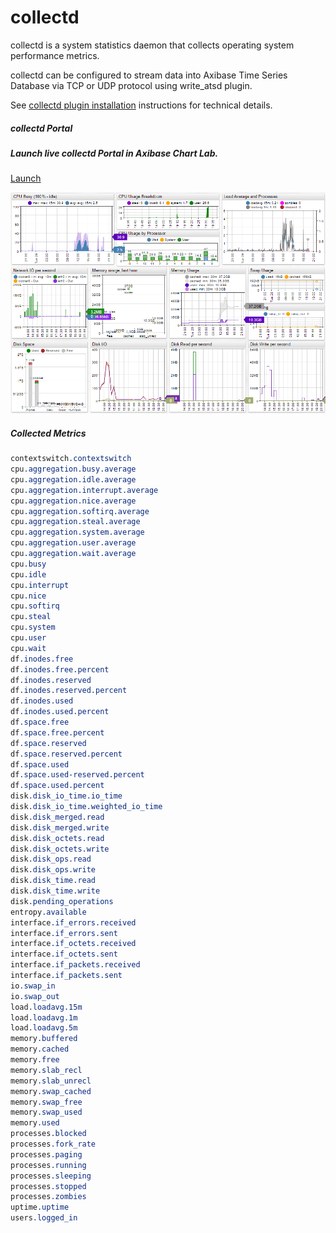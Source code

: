 # collectd

collectd is a system statistics daemon that collects operating system performance metrics.

collectd can be configured to stream data into Axibase Time Series Database via TCP or UDP protocol using write_atsd plugin.

See [collectd plugin installation](https://github.com/axibase/axibase-collector-docs/blob/master/jobs/examples/vmware/README.md') instructions for technical details.

##### collectd Portal

##### Launch live collectd Portal in Axibase Chart Lab.




[Launch](https://axibase.com/chartlab/ff756c10)

![](resources/collectd_portal.png)

##### Collected Metrics

```css
contextswitch.contextswitch
cpu.aggregation.busy.average
cpu.aggregation.idle.average
cpu.aggregation.interrupt.average
cpu.aggregation.nice.average
cpu.aggregation.softirq.average
cpu.aggregation.steal.average
cpu.aggregation.system.average
cpu.aggregation.user.average
cpu.aggregation.wait.average
cpu.busy
cpu.idle
cpu.interrupt
cpu.nice
cpu.softirq
cpu.steal
cpu.system
cpu.user
cpu.wait
df.inodes.free
df.inodes.free.percent
df.inodes.reserved
df.inodes.reserved.percent
df.inodes.used
df.inodes.used.percent
df.space.free
df.space.free.percent
df.space.reserved
df.space.reserved.percent
df.space.used
df.space.used-reserved.percent
df.space.used.percent
disk.disk_io_time.io_time
disk.disk_io_time.weighted_io_time
disk.disk_merged.read
disk.disk_merged.write
disk.disk_octets.read
disk.disk_octets.write
disk.disk_ops.read
disk.disk_ops.write
disk.disk_time.read
disk.disk_time.write
disk.pending_operations
entropy.available
interface.if_errors.received
interface.if_errors.sent
interface.if_octets.received
interface.if_octets.sent
interface.if_packets.received
interface.if_packets.sent
io.swap_in
io.swap_out
load.loadavg.15m
load.loadavg.1m
load.loadavg.5m
memory.buffered
memory.cached
memory.free
memory.slab_recl
memory.slab_unrecl
memory.swap_cached
memory.swap_free
memory.swap_used
memory.used
processes.blocked
processes.fork_rate
processes.paging
processes.running
processes.sleeping
processes.stopped
processes.zombies
uptime.uptime
users.logged_in
```


